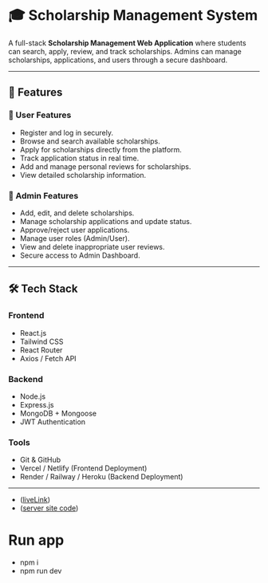 # 🎓 Scholarship Management System

A full-stack **Scholarship Management Web Application** where students can search, apply, review, and track scholarships. Admins can manage scholarships, applications, and users through a secure dashboard.

---

## 🚀 Features

### 🔹 User Features
- Register and log in securely.
- Browse and search available scholarships.
- Apply for scholarships directly from the platform.
- Track application status in real time.
- Add and manage personal reviews for scholarships.
- View detailed scholarship information.

### 🔹 Admin Features
- Add, edit, and delete scholarships.
- Manage scholarship applications and update status.
- Approve/reject user applications.
- Manage user roles (Admin/User).
- View and delete inappropriate user reviews.
- Secure access to Admin Dashboard.

---

## 🛠️ Tech Stack

### Frontend
- React.js
- Tailwind CSS
- React Router
- Axios / Fetch API

### Backend
- Node.js
- Express.js
- MongoDB + Mongoose
- JWT Authentication

### Tools
- Git & GitHub
- Vercel / Netlify (Frontend Deployment)
- Render / Railway / Heroku (Backend Deployment)

---
 
-  ([liveLink](https://assignment-twelve-182d9.web.app)) 
-  ([server site code](https://github.com/Masudur400/Scholarship-Management-server-as-12)) 

# Run app 
- npm i
- npm run dev
